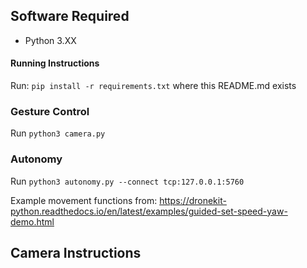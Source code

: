 ## Software Required
- Python 3.XX

#### Running Instructions
Run: `pip install -r requirements.txt` where this README.md exists

### Gesture Control

Run `python3 camera.py`

### Autonomy

Run `python3 autonomy.py --connect tcp:127.0.0.1:5760`

Example movement functions from: https://dronekit-python.readthedocs.io/en/latest/examples/guided-set-speed-yaw-demo.html

## Camera Instructions
